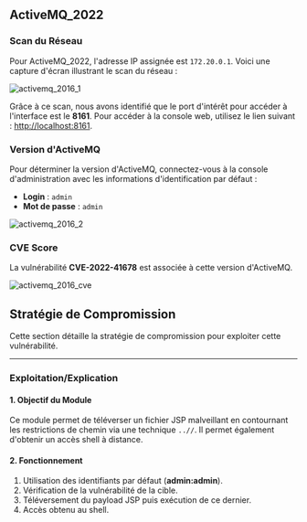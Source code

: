 
## ActiveMQ_2022

### Scan du Réseau
Pour ActiveMQ_2022, l'adresse IP assignée est `172.20.0.1`. Voici une capture d'écran illustrant le scan du réseau :

![activemq_2016_1](https://github.com/user-attachments/assets/50652424-34fc-400d-846c-2e081c43d7e2)

Grâce à ce scan, nous avons identifié que le port d'intérêt pour accéder à l'interface est le **8161**. Pour accéder à la console web, utilisez le lien suivant : [http://localhost:8161](http://localhost:8161).

### Version d'ActiveMQ
Pour déterminer la version d'ActiveMQ, connectez-vous à la console d'administration avec les informations d'identification par défaut :

- **Login** : `admin`
- **Mot de passe** : `admin`

![activemq_2016_2](https://github.com/user-attachments/assets/048ea9fe-1028-4452-be71-403caf4607a1)

### CVE Score
La vulnérabilité **CVE-2022-41678** est associée à cette version d'ActiveMQ.

![activemq_2016_cve](https://github.com/user-attachments/assets/5190b795-3ea1-4e08-ad1c-c3750cdf5080)

## Stratégie de Compromission
Cette section détaille la stratégie de compromission pour exploiter cette vulnérabilité.

---

### Exploitation/Explication

#### 1. Objectif du Module
Ce module permet de téléverser un fichier JSP malveillant en contournant les restrictions de chemin via une technique `..//`. Il permet également d'obtenir un accès shell à distance.

#### 2. Fonctionnement
1. Utilisation des identifiants par défaut (**admin:admin**).
2. Vérification de la vulnérabilité de la cible.
3. Téléversement du payload JSP puis exécution de ce dernier.
4. Accès obtenu au shell.
